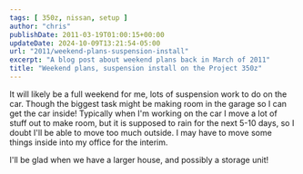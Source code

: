 ```yaml
---
tags: [ 350z, nissan, setup ]
author: "chris"
publishDate: 2011-03-19T01:00:15+00:00
updateDate: 2024-10-09T13:21:54-05:00
url: "2011/weekend-plans-suspension-install"
excerpt: "A blog post about weekend plans back in March of 2011"
title: "Weekend plans, suspension install on the Project 350z"
---
```


It will likely be a full weekend for me, lots of suspension work to do on the car. Though the biggest task might be making room in the garage so I can get the car inside! Typically when I'm working on the car I move a lot of stuff out to make room, but it is supposed to rain for the next 5-10 days, so I doubt I'll be able to move too much outside. I may have to move some things inside into my office for the interim.

I'll be glad when we have a larger house, and possibly a storage unit!
